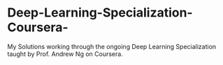 # Deep-Learning-Specialization-Coursera-

My Solutions working through the ongoing Deep Learning Specialization taught by Prof. Andrew Ng on Coursera.
